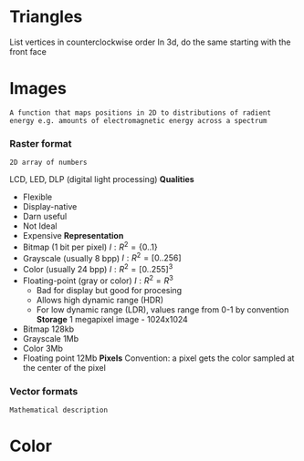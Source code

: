 # Triangles
List vertices in counterclockwise order
In 3d, do the same starting with the front face

# Images
	A function that maps positions in 2D to distributions of radient energy e.g. amounts of electromagnetic energy across a spectrum
### Raster format
	2D array of numbers
LCD, LED, DLP (digital light processing)
**Qualities**
- Flexible
- Display-native
- Darn useful
- Not Ideal
- Expensive
**Representation**
- Bitmap (1 bit per pixel) $I :R^2 = \{0..1\}$
- Grayscale (usually 8 bpp) $I :R^2 = [0..256]$
- Color (usually 24 bpp) $I :R^2 = [0..255]^3$
- Floating-point (gray or color) $I :R^2 = R^3$
	- Bad for display but good for procesing
	- Allows high dynamic range (HDR)
	- For low dynamic range (LDR), values range from 0-1 by convention
**Storage**
	1 megapixel image - 1024x1024
- Bitmap 128kb
- Grayscale 1Mb
- Color 3Mb
- Floating point 12Mb
**Pixels**
	Convention: a pixel gets the color sampled at the center of the pixel

### Vector formats
	Mathematical description
# Color 
